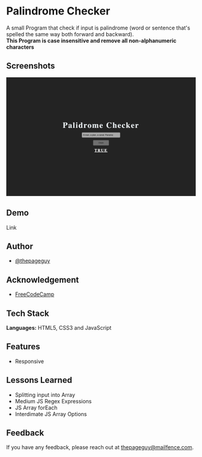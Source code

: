# Palindrome Checker

A small Program that check if input is palindrome (word or sentence that's spelled the same way both forward and backward). <br>
**This Program is case insensitive and remove all non-alphanumeric characters**

## Screenshots

![App Screenshot](img/screenshot.jpeg)

## Demo

Link

## Author

- [@thepageguy](https://www.github.com/thepageguy)

## Acknowledgement

- [FreeCodeCamp](https://www.freecodecamp.org/)

## Tech Stack

**Languages:** HTML5, CSS3 and JavaScript

## Features

- Responsive

## Lessons Learned

- Splitting input into Array
- Medium JS Regex Expressions
- JS Array forEach
- Interdimate JS Array Options

## Feedback

If you have any feedback, please reach out at thepageguy@mailfence.com.
